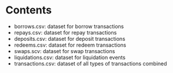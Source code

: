 # Contents
- borrows.csv: dataset for borrow transactions
- repays.csv: dataset for repay transactions
- deposits.csv: dataset for deposit transactions
- redeems.csv: dataset for redeem transactions
- swaps.scv: dataset for swap transactions
- liquidations.csv: dataset for liquidation events
- transactions.csv: dataset of all types of transactions combined
